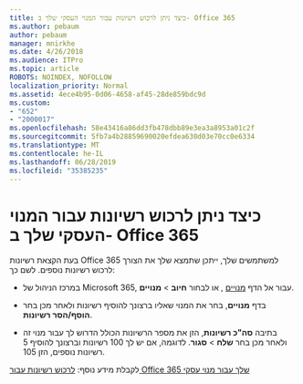 ```yaml
---
title: כיצד ניתן לרכוש רשיונות עבור המנוי העסקי שלך ב- Office 365
ms.author: pebaum
author: pebaum
manager: mnirkhe
ms.date: 4/26/2018
ms.audience: ITPro
ms.topic: article
ROBOTS: NOINDEX, NOFOLLOW
localization_priority: Normal
ms.assetid: 4ece4b95-0d06-4658-af45-28de859bdc9d
ms.custom:
- "652"
- "2000017"
ms.openlocfilehash: 58e43416a86dd3fb478dbb89e3ea3a8953a01c2f
ms.sourcegitcommit: 5fb7a4b28859690020efdea630d03e70cc0e6334
ms.translationtype: MT
ms.contentlocale: he-IL
ms.lasthandoff: 06/28/2019
ms.locfileid: "35385235"
---
```

# <a name="how-to-buy-licenses-for-your-office-365-business-subscription"></a>כיצד ניתן לרכוש רשיונות עבור המנוי העסקי שלך ב- Office 365

בעת הקצאת רשיונות Office 365 למשתמשים שלך, ייתכן שתמצא שלך את הצורך לרכוש רשיונות נוספים. לשם כך:
  
- במרכז הניהול של Microsoft 365, עבור אל הדף [מנויים]( https://go.microsoft.com/fwlink/p/?linkid=842054) , או לבחור **חיוב** \> **מנויים**.

- בדף **מנויים**, בחר את המנוי שאליו ברצונך להוסיף רשיונות ולאחר מכן בחר **הוסף/הסר רשיונות**.

- בתיבה **סה"כ רשיונות**, הזן את מספר הרשיונות הכולל הדרוש לך עבור מנוי זה ולאחר מכן בחר **שלח** \> **סגור**. לדוגמה, אם יש לך 100 רשיונות וברצונך להוסיף 5 רשיונות נוספים, הזן 105.

לקבלת מידע נוסף: [לרכוש רשיונות עבור Office 365 שלך עבור מנוי עסקי](https://support.office.com/article/36081d8d-b3fa-4948-8c34-e217bba825e1)
  
